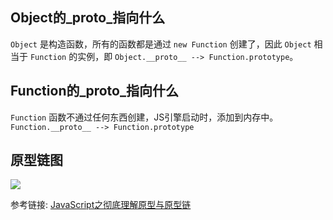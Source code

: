 ## Object的_proto_指向什么
 
`Object` 是构造函数，所有的函数都是通过 `new Function` 创建了，因此 `Object` 相当于 `Function` 的实例，即 `Object.__proto__ --> Function.prototype`。


## Function的_proto_指向什么
`Function` 函数不通过任何东西创建，JS引擎启动时，添加到内存中。 `Function.__proto__ --> Function.prototype`



## 原型链图

![](https://p9-juejin.byteimg.com/tos-cn-i-k3u1fbpfcp/eafcee00dc21445cb9a9315fee57cb91~tplv-k3u1fbpfcp-watermark.awebp?)


参考链接: [JavaScript之彻底理解原型与原型链](https://juejin.cn/post/7018355953955241997)